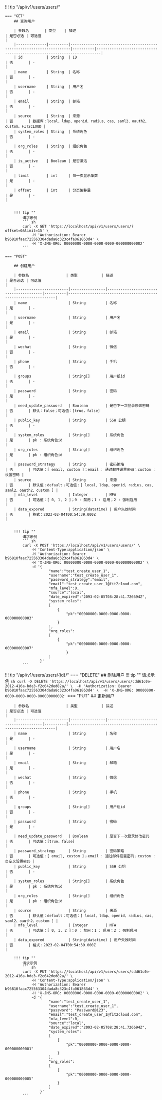 
!!! tip "/api/v1/users/users/"


    === "GET"
        ## 查询用户

        | 参数名       | 类型    | 描述                                                                 | 是否必选 | 可选值                                                                 |
        |--------------|---------|----------------------------------------------------------------------|----------|------------------------------------------------------------------------|
        | id           | String  | ID                                                                   | 否       | -                                                                      |
        | name         | String  | 名称                                                                 | 否       | -                                                                      |
        | username     | String  | 用户名                                                               | 否       | -                                                                      |
        | email        | String  | 邮箱                                                                 | 否       | -                                                                      |
        | source       | String  | 来源                                                                 | 否       | 数据库：local、ldap、openid、radius、cas、saml2、oauth2、custom、FIT2CLOUD |
        | system_roles | String  | 系统角色                                                             | 否       | -                                                                      |
        | org_roles    | String  | 组织角色                                                             | 否       | -                                                                      |
        | is_active    | Boolean | 是否激活                                                             | 否       | -                                                                      |
        | limit        | int     | 每一页显示条数                                                       | 是       | -                                                                      |
        | offset       | int     | 分页偏移量                                                           | 是       | -                                                                      |


        !!! tip ""
            请求示例
            ``` sh
            curl -X GET 'https://localhost/api/v1/users/users/?offset=0&limit=15' \ 
                -H 'Authorization: Bearer b96810faac725563304dada8c323c4fa061863d4' \ 
                -H 'X-JMS-ORG: 00000000-0000-0000-0000-000000000002' 
            ```

    === "POST"

        ## 创建用户

        | 参数名                 | 类型           | 描述                                   | 是否必选 | 可选值                                                         |
        |------------------------|----------------|----------------------------------------|----------|----------------------------------------------------------------|
        | name                   | String         | 名称                                   | 是       | -                                                              |
        | username               | String         | 用户名                                 | 是       | -                                                              |
        | email                  | String         | 邮箱                                   | 是       | -                                                              |
        | wechat                 | String         | 微信                                   | 否       | -                                                              |
        | phone                  | String         | 手机                                   | 否       | -                                                              |
        | groups                 | String[]       | 用户组id                               | 否       | -                                                              |
        | password               | String         | 密码                                   | 是       | -                                                              |
        | need_update_password   | Boolean        | 是否下一次登录修改密码                 | 否       | 默认：false；可选值：[true，false]                             |
        | public_key             | String         | SSH 公钥                               | 否       | -                                                              |
        | system_roles           | String[]       | 系统角色                               | 是       | pk : 系统角色id                                                |
        | org_roles              | String[]       | 组织角色                               | 是       | pk : 组织角色id                                                 |
        | password_strategy      | String         | 密码策略                               | 否       | 可选值：[ email, custom ]；email : 通过邮件设置密码；custom : 设置密码 |
        | source                 | String         | 来源                                   | 否       | 默认值：default；可选值：[ local、ldap、openid、radius、cas、saml2、oauth2、custom ] |
        | mfa_level              | Integer        | MFA                                    | 否       | 可选值：[ 0, 1, 2 ]；0 : 禁用；1 : 启用；2 : 强制启用           |
        | data_expored           | String(datatime) | 用户失效时间                           | 否       | 格式：2023-02-04T00:54:39.000Z                                 |


        !!! tip ""
            请求示例
            ``` sh
            curl -X POST 'https://localhost/api/v1/users/users/' \ 
                -H 'Content-Type:application/json' \ 
                -H 'Authorization: Bearer b96810faac725563304dada8c323c4fa061863d4' \ 
                -H 'X-JMS-ORG: 00000000-0000-0000-0000-000000000002' \ 
                -d '{ 
                        "name":"test_create_user_1", 
                        "username":"test_create_user_1", 
                        "password_strategy":"email", 
                        "email":"test_create_user_1@fit2cloud.com", 
                        "mfa_level":0, 
                        "source":"local", 
                        "date_expired":"2093-02-05T08:28:41.726694Z", 
                        "system_roles": 
                        [ 
                            { 
                                "pk":"00000000-0000-0000-0000-000000000003" 
                            } 
                        ], 
                        "org_roles": 
                        [ 
                            { 
                                "pk":"00000000-0000-0000-0000-000000000007"
                                } 
                        ] 
                    }'
            ```

!!! tip "/api/v1/users/users/{id}/"
    === "DELETE"
        ## 删除用户
        !!! tip ""
            请求示例
            ``` sh
            curl -X DELETE 'https://localhost/api/v1/users/users/cdd61c0e-2012-416a-bde3-f2c642ded82a/' \ 
                -H 'Authorization: Bearer b96810faac725563304dada8c323c4fa061863d4' \ 
                -H 'X-JMS-ORG: 00000000-0000-0000-0000-000000000002'
            ```
    === "PUT"
        ## 更新用户
        
        | 参数名                 | 类型           | 描述                                   | 是否必选 | 可选值                                                         |
        |------------------------|----------------|----------------------------------------|----------|----------------------------------------------------------------|
        | name                   | String         | 名称                                   | 是       | -                                                              |
        | username               | String         | 用户名                                 | 是       | -                                                              |
        | email                  | String         | 邮箱                                   | 是       | -                                                              |
        | wechat                 | String         | 微信                                   | 否       | -                                                              |
        | phone                  | String         | 手机                                   | 否       | -                                                              |
        | groups                 | String[]       | 用户组id                               | 否       | -                                                              |
        | password               | String         | 密码                                   | 是       | -                                                              |
        | need_update_password   | Boolean        | 是否下一次登录修改密码                 | 否       | 可选值：[true，false]                                          |
        | password_strategy      | String         | 密码策略                               | 否       | 可选值：[ email, custom ]；email : 通过邮件设置密码；custom : 自定义设置密码 |
        | public_key             | String         | SSH 公钥                               | 否       | -                                                              |
        | system_roles           | String[]       | 系统角色                               | 是       | pk : 系统角色id                                                |
        | org_roles              | String[]       | 组织角色                               | 是       | pk : 组织角色id                                                 |
        | source                 | String         | 来源                                   | 否       | 默认值：default；可选值：[ local、ldap、openid、radius、cas、saml2、oauth2、custom ] |
        | mfa_level              | Integer        | MFA                                    | 否       | 可选值：[ 0, 1, 2 ]；0 : 禁用；1 : 启用；2 : 强制启用           |
        | data_expored           | String(datatime) | 用户失效时间                           | 否       | 格式：2023-02-04T00:54:39.000Z                                 |

        !!! tip ""
            请求示例
            ``` sh
            curl -X PUT 'https://localhost/api/v1/users/users/cdd61c0e-2012-416a-bde3-f2c642ded82a/' \ 
                -H 'Content-Type:application/json' \ 
                -H 'Authorization: Bearer b96810faac725563304dada8c323c4fa061863d4' \ 
                -H 'X-JMS-ORG: 00000000-0000-0000-0000-000000000002' \ 
                -d '{ 
                        "name":"test_create_user_1", 
                        "username":"test_create_user_1", 
                        "password": "Password@123", 
                        "email":"test_create_user_1@fit2cloud.com", 
                        "mfa_level":0, 
                        "source":"local", 
                        "date_expired":"2093-02-05T08:28:41.726694Z", 
                        "system_roles": 
                        [ 
                            { 
                                "pk":"00000000-0000-0000-0000-000000000001" 
                            } 
                        ], 
                        "org_roles": 
                        [ 
                            { 
                                "pk":"00000000-0000-0000-0000-000000000005" 
                            } 
                        ] 
                    }' 
            ```